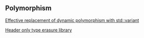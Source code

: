 ## Polymorphism
[Effective replacement of dynamic polymorphism with std::variant](https://www.youtube.com/watch?v=gKbORJtnVu8)


[Header only type erasure library](https://github.com/boost-ext/te)

